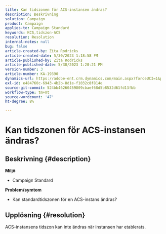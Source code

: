 ```yaml
---
title: Kan tidszonen för ACS-instansen ändras?
description: Beskrivning
solution: Campaign
product: Campaign
applies-to: Campaign Standard
keywords: KCS,tidszon-ACS
resolution: Resolution
internal-notes: null
bug: false
article-created-by: Zita Rodricks
article-created-date: 5/30/2023 1:18:58 PM
article-published-by: Zita Rodricks
article-published-date: 5/30/2023 1:20:21 PM
version-number: 3
article-number: KA-19390
dynamics-url: https://adobe-ent.crm.dynamics.com/main.aspx?forceUCI=1&pagetype=entityrecord&etn=knowledgearticle&id=c0516288-ecfe-ed11-8f6e-6045bd0063aa
exl-id: e484760c-6943-4b2b-8d1e-f1032c8f814e
source-git-commit: 524bb46260459809cbaef68d5b8532d61fd13fbb
workflow-type: tm+mt
source-wordcount: '47'
ht-degree: 8%

---
```


# Kan tidszonen för ACS-instansen ändras?

## Beskrivning {#description}

<b>Miljö</b>
- Campaign Standard



<b>Problem/symtom</b>
- Kan standardtidszonen för en ACS-instans ändras?



## Upplösning {#resolution}


ACS-instansens tidszon kan inte ändras när instansen har etablerats.
